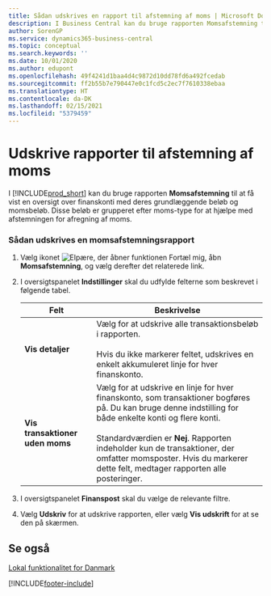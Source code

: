 ```yaml
---
title: Sådan udskrives en rapport til afstemning af moms | Microsoft Docs
description: I Business Central kan du bruge rapporten Momsafstemning til at få vist en oversigt over finanskonti med deres grundlæggende beløb og momsbeløb. Disse beløb er grupperet efter moms-type for at hjælpe med afstemningen for afregning af moms.
author: SorenGP
ms.service: dynamics365-business-central
ms.topic: conceptual
ms.search.keywords: ''
ms.date: 10/01/2020
ms.author: edupont
ms.openlocfilehash: 49f4241d1baa4d4c9872d10dd78fd6a492fcedab
ms.sourcegitcommit: ff2b55b7e790447e0c1fcd5c2ec7f7610338ebaa
ms.translationtype: HT
ms.contentlocale: da-DK
ms.lasthandoff: 02/15/2021
ms.locfileid: "5379459"
---
```

# <a name="print-vat-reconciliation-reports"></a>Udskrive rapporter til afstemning af moms
I [!INCLUDE[prod_short](../../includes/prod_short.md)] kan du bruge rapporten **Momsafstemning** til at få vist en oversigt over finanskonti med deres grundlæggende beløb og momsbeløb. Disse beløb er grupperet efter moms-type for at hjælpe med afstemningen for afregning af moms.  

### <a name="to-print-a-vat-reconciliation-report"></a>Sådan udskrives en momsafstemningsrapport  

1.  Vælg ikonet ![Elpære, der åbner funktionen Fortæl mig](../../media/ui-search/search_small.png "Fortæl mig, hvad du vil foretage dig"), åbn **Momsafstemning**, og vælg derefter det relaterede link.  
2.  I oversigtspanelet **Indstillinger** skal du udfylde felterne som beskrevet i følgende tabel.  

    |Felt|Beskrivelse|  
    |---------------------------------|---------------------------------------|  
    |**Vis detaljer**|Vælg for at udskrive alle transaktionsbeløb i rapporten.<br /><br /> Hvis du ikke markerer feltet, udskrives en enkelt akkumuleret linje for hver finanskonto.|  
    |**Vis transaktioner uden moms**|Vælg for at udskrive en linje for hver finanskonto, som transaktioner bogføres på. Du kan bruge denne indstilling for både enkelte konti og flere konti.<br /><br /> Standardværdien er **Nej**. Rapporten indeholder kun de transaktioner, der omfatter momsposter. Hvis du markerer dette felt, medtager rapporten alle posteringer.|  

3.  I oversigtspanelet **Finanspost** skal du vælge de relevante filtre.  
4.  Vælg **Udskriv** for at udskrive rapporten, eller vælg **Vis udskrift** for at se den på skærmen.  

## <a name="see-also"></a>Se også  
 [Lokal funktionalitet for Danmark](denmark-local-functionality.md)  


[!INCLUDE[footer-include](../../includes/footer-banner.md)]